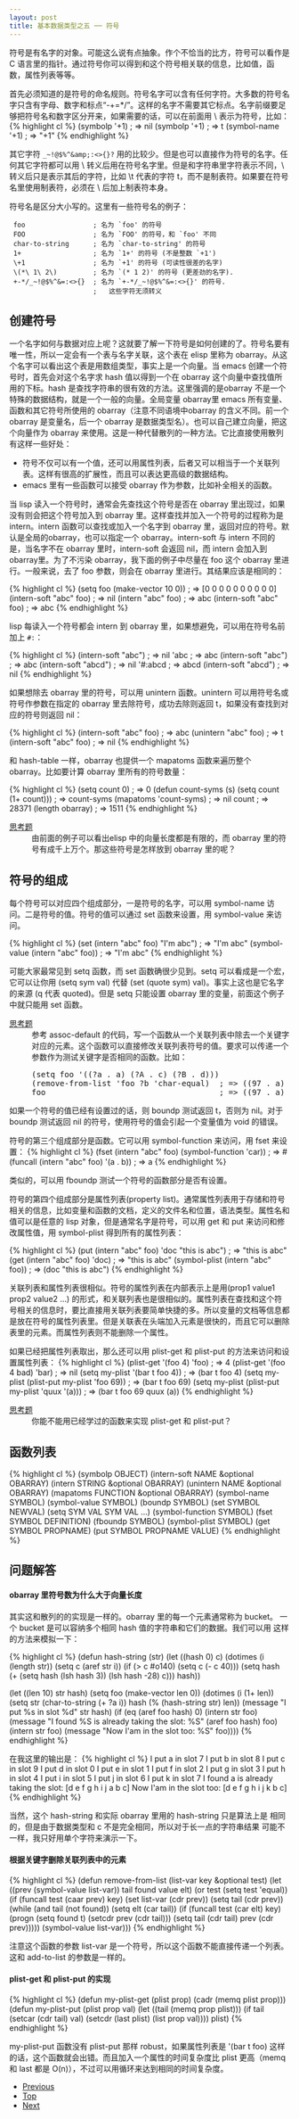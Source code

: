 ```yaml
---
layout: post
title: 基本数据类型之五 ── 符号
---
```


符号是有名字的对象。可能这么说有点抽象。作个不恰当的比方，符号可以看作是 C 语言里的指针。通过符号你可以得到和这个符号相关联的信息，比如值，函数，属性列表等等。

首先必须知道的是符号的命名规则。符号名字可以含有任何字符。大多数的符号名字只含有字母、数字和标点“-+=*/”。这样的名字不需要其它标点。名字前缀要足够把符号名和数字区分开来，如果需要的话，可以在前面用 \ 表示为符号，比如：
{% highlight cl %}
(symbolp '+1)                           ; => nil
(symbolp '\+1)                          ; => t
(symbol-name '\+1)                      ; => "+1"
{% endhighlight %}

其它字符 `_~!@$%^&amp;:<>{}?` 用的比较少。但是也可以直接作为符号的名字。任何其它字符都可以用 \ 转义后用在符号名字里。但是和字符串里字符表示不同，\ 转义后只是表示其后的字符，比如 \t 代表的字符 t，而不是制表符。如果要在符号名里使用制表符，必须在 \ 后加上制表符本身。

符号名是区分大小写的。这里有一些符号名的例子：

     foo                 ; 名为 `foo' 的符号
     FOO                 ; 名为 `FOO' 的符号，和 `foo' 不同
     char-to-string      ; 名为 `char-to-string' 的符号
     1+                  ; 名为 `1+' 的符号 (不是整数 `+1')
     \+1                 ; 名为 `+1' 的符号 (可读性很差的名字)
     \(*\ 1\ 2\)         ; 名为 `(* 1 2)' 的符号 (更差劲的名字).
     +-*/_~!@$%^&=:<>{}  ; 名为 `+-*/_~!@$%^&=:<>{}' 的符号.
                         ;   这些字符无须转义

## 创建符号 ##

一个名字如何与数据对应上呢？这就要了解一下符号是如何创建的了。符号名要有唯一性，所以一定会有一个表与名字关联，这个表在 elisp 里称为 obarray。从这个名字可以看出这个表是用数组类型，事实上是一个向量。当 emacs 创建一个符号时，首先会对这个名字求 hash 值以得到一个在 obarray 这个向量中查找值所用的下标。hash 是查找字符串的很有效的方法。这里强调的是obarray 不是一个特殊的数据结构，就是一个一般的向量。全局变量 obarray里 emacs 所有变量、函数和其它符号所使用的 obarray（注意不同语境中obarray 的含义不同。前一个 obarray 是变量名，后一个 obarray 是数据类型名）。也可以自己建立向量，把这个向量作为 obarray 来使用。这是一种代替散列的一种方法。它比直接使用散列有这样一些好处：

 - 符号不仅可以有一个值，还可以用属性列表，后者又可以相当于一个关联列表。这样有很高的扩展性，而且可以表达更高级的数据结构。
 - emacs 里有一些函数可以接受 obarray 作为参数，比如补全相关的函数。

当 lisp 读入一个符号时，通常会先查找这个符号是否在 obarray 里出现过，如果没有则会把这个符号加入到 obarray 里。这样查找并加入一个符号的过程称为是 intern。intern 函数可以查找或加入一个名字到 obarray 里，返回对应的符号。默认是全局的obarray，也可以指定一个 obarray。intern-soft 与 intern 不同的是，当名字不在 obarray 里时，intern-soft 会返回 nil，而 intern 会加入到 obarray里。为了不污染 obarray，我下面的例子中尽量在 foo 这个 obarray 里进行。一般来说，去了 foo 参数，则会在 obarray 里进行。其结果应该是相同的：

{% highlight cl %}
(setq foo (make-vector 10 0))           ; => [0 0 0 0 0 0 0 0 0 0]
(intern-soft "abc" foo)                 ; => nil
(intern "abc" foo)                      ; => abc
(intern-soft "abc" foo)                 ; => abc
{% endhighlight %}

lisp 每读入一个符号都会 intern 到 obarray 里，如果想避免，可以用在符号名前加上 `#:`：

{% highlight cl %}
(intern-soft "abc")                     ; => nil
'abc                                    ; => abc
(intern-soft "abc")                     ; => abc
(intern-soft "abcd")                    ; => nil
'#:abcd                                 ; => abcd
(intern-soft "abcd")                    ; => nil
{% endhighlight %}

如果想除去 obarray 里的符号，可以用 unintern 函数。unintern 可以用符号名或符号作参数在指定的 obarray 里去除符号，成功去除则返回 t，如果没有查找到对应的符号则返回 nil：

{% highlight cl %}
(intern-soft "abc" foo)                 ; => abc
(unintern "abc" foo)                    ; => t
(intern-soft "abc" foo)                 ; => nil
{% endhighlight %}

和 hash-table 一样，obarray 也提供一个 mapatoms 函数来遍历整个 obarray。比如要计算 obarray 里所有的符号数量：

{% highlight cl %}
(setq count 0)                          ; => 0
(defun count-syms (s)
  (setq count (1+ count)))              ; => count-syms
(mapatoms 'count-syms)                  ; => nil
count                                   ; => 28371
(length obarray)                        ; => 1511
{% endhighlight %}

<dl>
<dt><a href="#answer-obarray">思考题</a></dt>
<dd>由前面的例子可以看出elisp 中的向量长度都是有限的，而 obarray 里的符号有成千上万个。那这些符号是怎样放到 obarray 里的呢？</dd>
</dl>

## 符号的组成 ##

每个符号可以对应四个组成部分，一是符号的名字，可以用 symbol-name 访问。二是符号的值。符号的值可以通过 set 函数来设置，用 symbol-value 来访问。

{% highlight cl %}
(set (intern "abc" foo) "I'm abc")      ; => "I'm abc"
(symbol-value (intern "abc" foo))       ; => "I'm abc"
{% endhighlight %}

可能大家最常见到 setq 函数，而 set 函数确很少见到。setq 可以看成是一个宏，它可以让你用 (setq sym val) 代替 (set (quote sym) val)。事实上这也是它名字的来源 (q 代表 quoted)。但是 setq 只能设置 obarray 里的变量，前面这个例子中就只能用 set 函数。

<dl>
<dt><a href="#answer-remove">思考题</a></dt>
<dd>参考 assoc-default 的代码，写一个函数从一个关联列表中除去一个关键字对应的元素。这个函数可以直接修改关联列表符号的值。要求可以传递一个参数作为测试关键字是否相同的函数。比如：
<pre>
(setq foo '((?a . a) (?A . c) (?B . d)))
(remove-from-list 'foo ?b 'char-equal)  ; => ((97 . a) (65 . c))
foo                                     ; => ((97 . a) (65 . c))
</pre>
</dd>
</dl>

如果一个符号的值已经有设置过的话，则 boundp 测试返回 t，否则为 nil。对于 boundp 测试返回 nil 的符号，使用符号的值会引起一个变量值为 void 的错误。

符号的第三个组成部分是函数。它可以用 symbol-function 来访问，用 fset 来设置：
{% highlight cl %}
(fset (intern "abc" foo) (symbol-function 'car)) ; => #<subr car>
(funcall (intern "abc" foo) '(a . b))            ; => a
{% endhighlight %}

类似的，可以用 fboundp 测试一个符号的函数部分是否有设置。

符号的第四个组成部分是属性列表(property list)。通常属性列表用于存储和符号相关的信息，比如变量和函数的文档，定义的文件名和位置，语法类型。属性名和值可以是任意的 lisp 对象，但是通常名字是符号，可以用 get 和 put 来访问和修改属性值，用 symbol-plist 得到所有的属性列表：

{% highlight cl %}
(put (intern "abc" foo) 'doc "this is abc")      ; => "this is abc"
(get (intern "abc" foo) 'doc)                    ; => "this is abc"
(symbol-plist (intern "abc" foo))                ; => (doc "this is abc")
{% endhighlight %}

关联列表和属性列表很相似。符号的属性列表在内部表示上是用(prop1 value1 prop2 value2 ...) 的形式，和关联列表也是很相似的。属性列表在查找和这个符号相关的信息时，要比直接用关联列表要简单快捷的多。所以变量的文档等信息都是放在符号的属性列表里。但是关联表在头端加入元素是很快的，而且它可以删除表里的元素。而属性列表则不能删除一个属性。

如果已经把属性列表取出，那么还可以用 plist-get 和 plist-put 的方法来访问和设置属性列表：
{% highlight cl %}
(plist-get '(foo 4) 'foo)               ; => 4
(plist-get '(foo 4 bad) 'bar)           ; => nil
(setq my-plist '(bar t foo 4))          ; => (bar t foo 4)
(setq my-plist (plist-put my-plist 'foo 69)) ; => (bar t foo 69)
(setq my-plist (plist-put my-plist 'quux '(a))) ; => (bar t foo 69 quux (a))
{% endhighlight %}

<dl>
<dt><a href="#answer-plist">思考题</a></dt>
<dd>
 你能不能用已经学过的函数来实现 plist-get 和 plist-put？
</dd>
</dl>

## 函数列表 ##
{% highlight cl %}
(symbolp OBJECT)
(intern-soft NAME &optional OBARRAY)
(intern STRING &optional OBARRAY)
(unintern NAME &optional OBARRAY)
(mapatoms FUNCTION &optional OBARRAY)
(symbol-name SYMBOL)
(symbol-value SYMBOL)
(boundp SYMBOL)
(set SYMBOL NEWVAL)
(setq SYM VAL SYM VAL ...)
(symbol-function SYMBOL)
(fset SYMBOL DEFINITION)
(fboundp SYMBOL)
(symbol-plist SYMBOL)
(get SYMBOL PROPNAME)
(put SYMBOL PROPNAME VALUE)
{% endhighlight %}

## 问题解答 ##

<a name="answer-obarray"></a>
#### obarray 里符号数为什么大于向量长度 ####
其实这和散列的的实现是一样的。obarray 里的每一个元素通常称为 bucket。
一个 bucket 是可以容纳多个相同 hash 值的字符串和它们的数据。我们可以用
这样的方法来模拟一下：

{% highlight cl %}
(defun hash-string (str)
  (let ((hash 0) c)
    (dotimes (i (length str))
      (setq c (aref str i))
      (if (> c #o140)
          (setq c (- c 40)))
      (setq hash (+ (setq hash (lsh hash 3))
                    (lsh hash -28)
                    c)))
    hash))

(let ((len 10) str hash)
  (setq foo (make-vector len 0))
  (dotimes (i (1+ len))
    (setq str (char-to-string (+ ?a i))
          hash (% (hash-string str) len))
    (message "I put %s in slot %d"
             str hash)
    (if (eq (aref foo hash) 0)
        (intern str foo)
      (message "I found %S is already taking the slot: %S"
               (aref foo hash) foo)
      (intern str foo)
      (message "Now I'am in the slot too: %S" foo))))
{% endhighlight %}

在我这里的输出是：
{% highlight cl %}
I put a in slot 7
I put b in slot 8
I put c in slot 9
I put d in slot 0
I put e in slot 1
I put f in slot 2
I put g in slot 3
I put h in slot 4
I put i in slot 5
I put j in slot 6
I put k in slot 7
I found a is already taking the slot: [d e f g h i j a b c]
Now I'am in the slot too: [d e f g h i j k b c]
{% endhighlight %}

当然，这个 hash-string 和实际 obarray 里用的 hash-string 只是算法上是
相同的，但是由于数据类型和 c 不是完全相同，所以对于长一点的字符串结果
可能不一样，我只好用单个字符来演示一下。

<a name="answer-remove"></a>
#### 根据关键字删除关联列表中的元素 ####
{% highlight cl %}
(defun remove-from-list (list-var key &optional test)
  (let ((prev (symbol-value list-var))
        tail found value elt)
    (or test (setq test 'equal))
    (if (funcall test (caar prev) key)
        (set list-var (cdr prev))
      (setq tail (cdr prev))
      (while (and tail (not found))
        (setq elt (car tail))
        (if (funcall test (car elt) key)
            (progn
              (setq found t)
              (setcdr prev (cdr tail)))
          (setq tail (cdr tail)
                prev (cdr prev)))))
    (symbol-value list-var)))
{% endhighlight %}

注意这个函数的参数 list-var 是一个符号，所以这个函数不能直接传递一个列表。这和 add-to-list 的参数是一样的。

<a name="answer-plist"></a>
#### plist-get 和 plist-put 的实现 ####

{% highlight cl %}
(defun my-plist-get (plist prop)
  (cadr (memq plist prop)))
(defun my-plist-put (plist prop val)
  (let ((tail (memq prop plist)))
    (if tail
        (setcar (cdr tail) val)
      (setcdr (last plist) (list prop val))))
  plist)
{% endhighlight %}

my-plist-put 函数没有 plist-put 那样 robust，如果属性列表是 '(bar t foo) 这样的话，这个函数就会出错。而且加入一个属性的时间复杂度比 plist 更高（memq 和 last 都是 O(n)），不过可以用循环来达到相同的时间复杂度。

<ul class="post-nav clearfix">
<li class="prev"><a href="06-array.html">Previous</a></li>
<li class="top"><a href="/elispintro/">Top</a></li>
<li class="next"><a href="08-eval.html">Next</a></li>
</ul>
